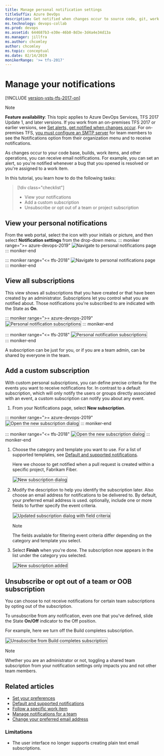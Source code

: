 ```yaml
---
title: Manage personal notification settings
titleSuffix: Azure DevOps
description: Get notified when changes occur to source code, git, work items, and builds when using Azure DevOps Services and Team Foundation Server (TFS)
ms.technology: devops-collab
ms.prod: devops
ms.assetid: 644687b3-e30e-46b0-8d3e-3d4a4e34d13a
ms.manager: jillfra
ms.author: chcomley
author: chcomley
ms.topic: conceptual
ms.date: 02/14/2019
monikerRange: '>= tfs-2017'
---
```


# Manage your notifications

[!INCLUDE [version-vsts-tfs-2017-on](../boards/_shared/version-vsts-tfs-2017-on.md)]

>[!NOTE]  
>**Feature availability**: This topic applies to Azure DevOps Services, TFS 2017 Update 1, and later versions. If you work from an on-premises TFS 2017 or earlier versions, see [Set alerts, get notified when changes occur](../boards/queries/alerts-and-notifications.md). For on-premises TFS, [you must configure an SMTP server](/tfs/server/admin/setup-customize-alerts) for team members to see the Notifications option from their organization menu and to  receive notifications.

As changes occur to your code base, builds, work items, and other operations, you can receive email notifications. For example, you can set an alert, so you're notified whenever a bug that you opened is resolved or you're assigned to a work item.

In this tutorial, you learn how to do the following tasks:

> [!div class="checklist"]
> * View your notifications
> * Add a custom subscription
> * Unsubscribe or opt out of a team or project subscription

## View your personal notifications

From the web portal, select the icon with your initials or picture, and then select **Notification settings** from the drop-down menu.
::: moniker range=">= azure-devops-2019"
   ![Navigate to personal notifications page](_img/nav-personal-notifications-hub-newnav.png)  
::: moniker-end

::: moniker range="<= tfs-2018"
   ![Navigate to personal notifications page](_img/nav-personal-notifications-hub.png)  
::: moniker-end

## View all subscriptions

This view shows all subscriptions that you have created or that have been created by an administrator. Subscriptions let you control what you are notified about. Those notifications you're subscribed to are indicated with the State as **On**.

::: moniker range=">= azure-devops-2019"
<img src="_img/unsubscribe-personal-notifications-newnav.png" alt="Personal notification subscriptions" style="border: 2px solid #C3C3C3;" />
::: moniker-end

::: moniker range="<= tfs-2018"
<img src="_img/unsubscribe-personal-notifications.png" alt="Personal notification subscriptions" style="border: 2px solid #C3C3C3;" />  
::: moniker-end

A subscription can be just for you, or if you are a team admin, can be shared by everyone in the team.

## Add a custom subscription

With custom personal subscriptions, you can define precise criteria for the events you want to receive notifications for. In contrast to a default subscription, which will only notify the users or groups directly associated with an event, a custom subscription can notify you about any event.

1. From your Notifications page, select **New subscription**.

::: moniker range=">= azure-devops-2019"
   <img src="_img/manage-personal-notifications-new-subscription-newnav.png" alt="Open the new subscription dialog" style="border: 2px solid #C3C3C3;" />
::: moniker-end

::: moniker range="<= tfs-2018"
   <img src="_img/manage-personal-notifications-new-subscription.png" alt="Open the new subscription dialog" style="border: 2px solid #C3C3C3;" />
::: moniker-end

1. Choose the category and template you want to use. For a list of supported templates, see [Default and supported notifications](oob-built-in-notifications.md).

	Here we choose to get notified when a pull request is created within a specific project, Fabrikam Fiber.

	<img src="_img/manage-personal-notifications-new-subscription-dialog.png" alt="New subscription dialog" style="border: 2px solid #C3C3C3;" />

3. Modify the description to help you identify the subscription later. Also choose an email address for notifications to be delivered to. By default, your preferred email address is used. optionally, include one or more fields to further specify the event criteria.

	<img src="_img/manage-personal-notifications-complete-pull-request-subscription.png" alt="Updated subscription dialog with field criteria" style="border: 2px solid #C3C3C3;" />

	> [!NOTE]   
	> The fields available for filtering event criteria differ depending on the category and template you select.   

4. Select **Finish** when you're done. The subscription now appears in the list under the category you selected.

	<img src="_img/manage-personal-notifications-subscription-added.png" alt="New subscription added" style="border: 2px solid #C3C3C3;" />

## Unsubscribe or opt out of a team or OOB subscription

You can choose to not receive notifications for certain team subscriptions by opting out of the subscription.

To unsubscribe from any notification, even one that you've defined, slide the State **On/Off** indicator to the Off position.
 
For example, here we turn off the Build completes subscription.

<img src="_img/unsubscribe-from-build-completes.png" alt="Unsubscribe from Build completes subscription" style="border: 2px solid #C3C3C3;" />

>[!NOTE]  
>Whether you are an administrator or not, toggling a shared team subscription from your notification settings only impacts you and not other team members.



<!--- TFS 2017 Update 1 settings 
To manage your notification settings, select the Notifications option under the profile menu:
	
![Access personal notifications settings via the profile menu](../project/wiki/_img/personal-profile-menu.png)

Learn more about [team subscriptions](manage-team-notifications.md).

![Personal notification settings](../project/wiki/_img/personal-notifications.png)

From this view, you can create, edit, disable, or delete custom subscriptions that you have created for yourself. You can also see shared team subscriptions.

## Create a subscription

1. From your Notifications, choose **New**.
	
3. Select the type of activity you want to be notified about.
	
	![Select event category and template](../project/wiki/_img/new-sub-page1.png)

4. Provide a description to help you identify the subscription later. Also choose an email address for notifications to be delivered to. By default, your preferred email address is used.

	![Select event category and template](../project/wiki/_img/new-sub-description-and-delivery.png)

5. Choose whether you want to receive notifications about activity in all projects or only a specific project.

	![Select scope](../project/wiki/_img/new-sub-scope.png)

6. Optionally configure additional filter criteria.

	![Select scope](../project/wiki/_img/new-sub-filter-conditions.png)

7. Select **Finish** to save the new subscription.

## Opt out of a team subscription

You can choose to not receive notifications for certain team subscriptions by opt'ing out of the subscription.

1. Open your notifications settings from the profile menu.
	
	![Access personal notifications settings via the profile menu](../project/wiki/_img/personal-profile-menu.png)

2. Find the team subscription in the shared subscriptions section.

	![Shared subscriptions list](../project/wiki/_img/shared-sub.png)

3. Move the toggle to opt out of receiving notifications for this subscription.

    ![Opt'ed out of a shared sub](../project/wiki/_img/shared-sub-opt-out.png)

-->

## Related articles

- [Set your preferences](../organizations/settings/set-your-preferences.md)
- [Default and supported notifications](oob-built-in-notifications.md)
- [Follow a specific work item](../boards/work-items/follow-work-items.md)  
- [Manage notifications for a team](howto-manage-team-notifications.md)  
- [Change your preferred email address](change-email-address.md)

### Limitations

* The user interface no longer supports creating plain text email subscriptions.